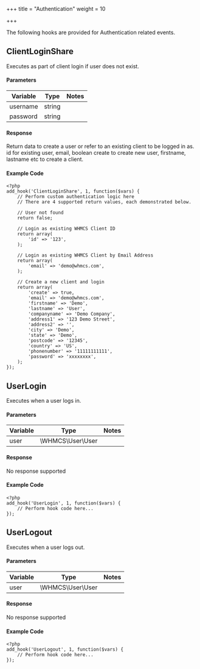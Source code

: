+++
title = "Authentication"
weight = 10

+++

The following hooks are provided for Authentication related events.

## ClientLoginShare

Executes as part of client login if user does not exist.

#### Parameters

| Variable | Type | Notes |
| -------- | ---- | ----- |
| username | string |  |
| password | string |  |

#### Response

Return data to create a user or refer to an existing client to be logged in as. id for existing user, email, boolean create to create new user, firstname, lastname etc to create a client.

#### Example Code

```
<?php
add_hook('ClientLoginShare', 1, function($vars) {
    // Perform custom authentication logic here
    // There are 4 supported return values, each demonstrated below.

    // User not found
    return false;

    // Login as existing WHMCS Client ID
    return array(
        'id' => '123',
    );

    // Login as existing WHMCS Client by Email Address
    return array(
        'email' => 'demo@whmcs.com',
    );

    // Create a new client and login
    return array(
        'create' => true,
        'email' => 'demo@whmcs.com',
        'firstname' => 'Demo',
        'lastname' => 'User',
        'companyname' => 'Demo Company',
        'address1' => '123 Demo Street',
        'address2' => '',
        'city' => 'Demo',
        'state' => 'Demo',
        'postcode' => '12345',
        'country' => 'US',
        'phonenumber' => '11111111111',
        'password' => 'xxxxxxxx',
    );
});
```

## UserLogin

Executes when a user logs in.

#### Parameters

| Variable | Type | Notes |
| -------- | ---- | ----- |
| user | \WHMCS\User\User |  |

#### Response

No response supported

#### Example Code

```
<?php
add_hook('UserLogin', 1, function($vars) {
    // Perform hook code here...
});
```

## UserLogout

Executes when a user logs out.

#### Parameters

| Variable | Type | Notes |
| -------- | ---- | ----- |
| user | \WHMCS\User\User |  |

#### Response

No response supported

#### Example Code

```
<?php
add_hook('UserLogout', 1, function($vars) {
    // Perform hook code here...
});
```

